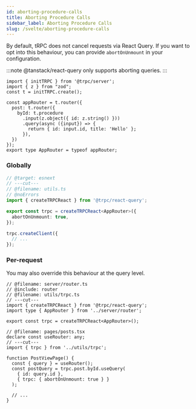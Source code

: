 ```yaml
---
id: aborting-procedure-calls
title: Aborting Procedure Calls
sidebar_label: Aborting Procedure Calls
slug: /svelte/aborting-procedure-calls
---
```


By default, tRPC does not cancel requests via React Query. If you want to opt into this behaviour, you can provide `abortOnUnmount` in your configuration.

:::note
@tanstack/react-query only supports aborting queries.
:::

```twoslash include router
import { initTRPC } from '@trpc/server';
import { z } from "zod";
const t = initTRPC.create();

const appRouter = t.router({
  post: t.router({
    byId: t.procedure
      .input(z.object({ id: z.string() }))
      .query(async ({input}) => {
        return { id: input.id, title: 'Hello' };
      }),
  })
});
export type AppRouter = typeof appRouter;
```

### Globally

```ts twoslash title="client.ts"
// @target: esnext
// ---cut---
// @filename: utils.ts
// @noErrors
import { createTRPCReact } from '@trpc/react-query';

export const trpc = createTRPCReact<AppRouter>({
  abortOnUnmount: true,
});

trpc.createClient({
  // ...
});
```

### Per-request

You may also override this behaviour at the query level.

```tsx twoslash title="pages/post/[id].tsx"
// @filename: server/router.ts
// @include: router
// @filename: utils/trpc.ts
// ---cut---
import { createTRPCReact } from '@trpc/react-query';
import type { AppRouter } from '../server/router';

export const trpc = createTRPCReact<AppRouter>();

// @filename: pages/posts.tsx
declare const useRouter: any;
// ---cut---
import { trpc } from '../utils/trpc';

function PostViewPage() {
  const { query } = useRouter();
  const postQuery = trpc.post.byId.useQuery(
    { id: query.id },
    { trpc: { abortOnUnmount: true } }
  );

  // ...
}
```

